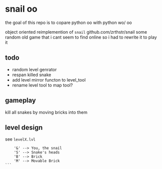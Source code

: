 # snail oo
the goal of this repo is to copare python oo with python wo/ oo

object oriented reimplemention of `snail` github.com/zrthstr/snail
some random old game that i cant seem to find online so i had to rewrite it to play it

## todo
* random level genrator
* respan killed snake
* add level mirror functon to level_tool
* rename level tool to map tool?

## gameplay
kill all snakes by moving bricks into them

## level design
see `levelX.lvl`
````
	'&' --> You, the snail
	'S' --> Snake's heads
	'B' --> Brick
	'M' --> Movable Brick
```
